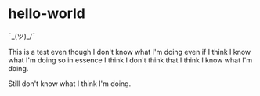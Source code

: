 # hello-world
¯\_(ツ)_/¯

This is a test even though I don't know what I'm doing even if I think I know what I'm doing so in essence I think I don't think that I think I know what I'm doing.

Still don't know what I think I'm doing.
